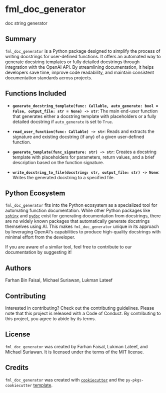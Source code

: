 # fml_doc_generator

doc string generator

## Summary

`fml_doc_generator` is a Python package designed to simplify the process of writing docstrings for user-defined functions. It offers an automated way to generate docstring templates or fully detailed docstrings through integration with the OpenAI API. By streamlining documentation, it helps developers save time, improve code readability, and maintain consistent documentation standards across projects.

## Functions Included

- **`generate_docstring_template(func: Callable, auto_generate: bool = False, output_file: str = None) -> str`**: 
  The main end-user function that generates either a docstring template with placeholders or a fully detailed docstring if `auto_generate` is set to `True`.

- **`read_user_function(func: Callable) -> str`**: 
  Reads and extracts the signature and existing docstring (if any) of a given user-defined function.

- **`generate_template(func_signature: str) -> str`**: 
  Creates a docstring template with placeholders for parameters, return values, and a brief description based on the function signature.

- **`write_docstring_to_file(docstring: str, output_file: str) -> None`**: 
  Writes the generated docstring to a specified file.



## Python Ecosystem

`fml_doc_generator` fits into the Python ecosystem as a specialized tool for automating function documentation. While other Python packages like [`sphinx`](https://www.sphinx-doc.org/) and [`pydoc`](https://docs.python.org/3/library/pydoc.html) exist for generating documentation from docstrings, there are no widely known packages that automatically generate docstrings themselves using AI. This makes `fml_doc_generator` unique in its approach by leveraging OpenAI's capabilities to produce high-quality docstrings with minimal effort from the developer.

If you are aware of a similar tool, feel free to contribute to our documentation by suggesting it!


## Authors
Farhan Bin Faisal, Michael Suriawan, Lukman Lateef

## Contributing

Interested in contributing? Check out the contributing guidelines. Please note that this project is released with a Code of Conduct. By contributing to this project, you agree to abide by its terms.

## License

`fml_doc_generator` was created by Farhan Faisal, Lukman Lateef, and Michael Suriawan. It is licensed under the terms of the MIT license.

## Credits

`fml_doc_generator` was created with [`cookiecutter`](https://cookiecutter.readthedocs.io/en/latest/) and the `py-pkgs-cookiecutter` [template](https://github.com/py-pkgs/py-pkgs-cookiecutter).
